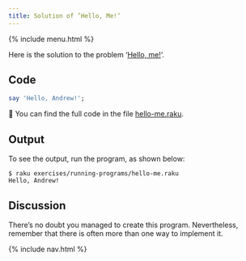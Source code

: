 ```yaml
---
title: Solution of ’Hello, Me!‘
---
```


{% include menu.html %}

Here is the solution to the problem ‘[Hello, me!](../)‘.

## Code

```raku
say 'Hello, Andrew!';
```

🦋 You can find the full code in the file [hello-me.raku](https://github.com/ash/raku-course/blob/master/exercises/running-programs/hello-me.raku).

## Output

To see the output, run the program, as shown below:

```console
$ raku exercises/running-programs/hello-me.raku 
Hello, Andrew!
```

## Discussion

There’s no doubt you managed to create this program. Nevertheless, remember that there is often more than one way to implement it.

{% include nav.html %}

